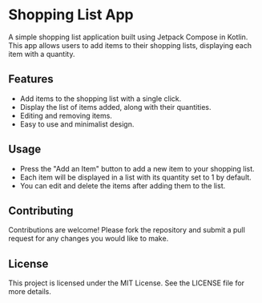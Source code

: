 # Shopping List App

A simple shopping list application built using Jetpack Compose in Kotlin.
This app allows users to add items to their shopping lists, displaying each item with a quantity.

## Features

- Add items to the shopping list with a single click.
- Display the list of items added, along with their quantities.
- Editing and removing items.
- Easy to use and minimalist design.

## Usage

- Press the "Add an Item" button to add a new item to your shopping list.
- Each item will be displayed in a list with its quantity set to 1 by default.
- You can edit and delete the items after adding them to the list.

## Contributing
Contributions are welcome! Please fork the repository and submit a pull request for any changes you would like to make.

## License
This project is licensed under the MIT License. See the LICENSE file for more details.
